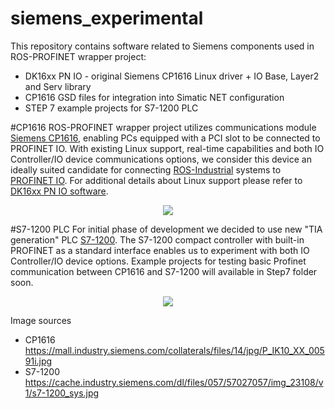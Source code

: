 # siemens_experimental

This repository contains software related to Siemens components used in ROS-PROFINET wrapper project:  
 
 - DK16xx PN IO - original Siemens CP1616 Linux driver + IO Base, Layer2 and Serv library
 - CP1616 GSD files for integration into Simatic NET configuration
 - STEP 7 example projects for S7-1200 PLC

#CP1616 
ROS-PROFINET wrapper project utilizes communications module [Siemens CP1616][], enabling PCs equipped with a PCI slot to be connected to PROFINET IO. With existing Linux support, real-time capabilities and both IO Controller/IO device communications options, we consider this device an ideally suited candidate for connecting [ROS-Industrial][] systems to [PROFINET IO][]. For additional details about Linux support please refer to [DK16xx PN IO software][].
<p align="center">
<img src="https://github.com/durovsky/siemens_experimental/blob/master/rep/cp1616.jpeg" />
</p>

#S7-1200 PLC
For initial phase of development we decided to use new "TIA generation" PLC [S7-1200][]. The S7-1200 compact controller with built-in PROFINET as a standard interface enables us to experiment with both IO Controller/IO device options. Example projects for testing basic Profinet communication between CP1616 and S7-1200 will available in Step7 folder soon.

<p align="center">
<img src="https://github.com/durovsky/siemens_experimental/blob/master/rep/s7-1200_sys.jpg" />
</p>

Image sources
- CP1616  https://mall.industry.siemens.com/collaterals/files/14/jpg/P_IK10_XX_00591i.jpg
- S7-1200 https://cache.industry.siemens.com/dl/files/057/57027057/img_23108/v1/s7-1200_sys.jpg

[ROS-Industrial]: http://www.ros.org/wiki/Industrial
[Siemens CP1616]: http://w3.siemens.com/mcms/industrial-communication/en/ie/system-interfacing/system-interfacing-pg-pc/cp1616/pages/cp1616.aspx
[S7-1200]: http://w3.siemens.com/mcms/programmable-logic-controller/en/basic-controller/s7-1200/pages/default.aspx
[DK16xx PN IO software]: http://w3.siemens.com/mcms/industrial-communication/en/ie/system-interfacing/system-interfacing-pg-pc/development-kit-dk16xx/Documents/PROFINET_DK_16xx_PN_IO_en_Web_mit_KF.pdf
[PROFINET IO]: http://us.profinet.com/technology/profinet/
